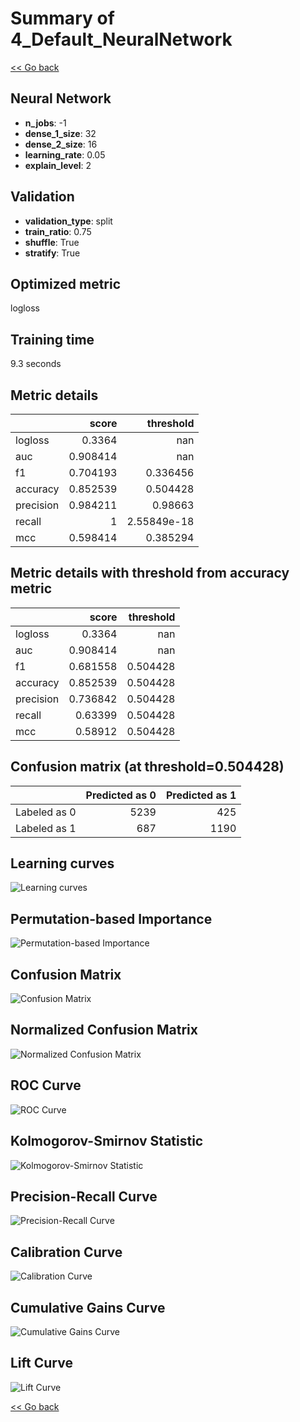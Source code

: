 # Summary of 4_Default_NeuralNetwork

[<< Go back](../README.md)


## Neural Network
- **n_jobs**: -1
- **dense_1_size**: 32
- **dense_2_size**: 16
- **learning_rate**: 0.05
- **explain_level**: 2

## Validation
 - **validation_type**: split
 - **train_ratio**: 0.75
 - **shuffle**: True
 - **stratify**: True

## Optimized metric
logloss

## Training time

9.3 seconds

## Metric details
|           |    score |     threshold |
|:----------|---------:|--------------:|
| logloss   | 0.3364   | nan           |
| auc       | 0.908414 | nan           |
| f1        | 0.704193 |   0.336456    |
| accuracy  | 0.852539 |   0.504428    |
| precision | 0.984211 |   0.98663     |
| recall    | 1        |   2.55849e-18 |
| mcc       | 0.598414 |   0.385294    |


## Metric details with threshold from accuracy metric
|           |    score |   threshold |
|:----------|---------:|------------:|
| logloss   | 0.3364   |  nan        |
| auc       | 0.908414 |  nan        |
| f1        | 0.681558 |    0.504428 |
| accuracy  | 0.852539 |    0.504428 |
| precision | 0.736842 |    0.504428 |
| recall    | 0.63399  |    0.504428 |
| mcc       | 0.58912  |    0.504428 |


## Confusion matrix (at threshold=0.504428)
|              |   Predicted as 0 |   Predicted as 1 |
|:-------------|-----------------:|-----------------:|
| Labeled as 0 |             5239 |              425 |
| Labeled as 1 |              687 |             1190 |

## Learning curves
![Learning curves](learning_curves.png)

## Permutation-based Importance
![Permutation-based Importance](permutation_importance.png)
## Confusion Matrix

![Confusion Matrix](confusion_matrix.png)


## Normalized Confusion Matrix

![Normalized Confusion Matrix](confusion_matrix_normalized.png)


## ROC Curve

![ROC Curve](roc_curve.png)


## Kolmogorov-Smirnov Statistic

![Kolmogorov-Smirnov Statistic](ks_statistic.png)


## Precision-Recall Curve

![Precision-Recall Curve](precision_recall_curve.png)


## Calibration Curve

![Calibration Curve](calibration_curve_curve.png)


## Cumulative Gains Curve

![Cumulative Gains Curve](cumulative_gains_curve.png)


## Lift Curve

![Lift Curve](lift_curve.png)



[<< Go back](../README.md)
